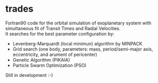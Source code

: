 trades
======

Fortran90 code for the orbital simulation of exoplanetary system with simultaneous fit of Transit Times and Radial Velocities.    
It searches for the best parameter configuration by:    

* Levenberg-Marquardt (local minimun) algorithm by MINPACK    
* Grid search (one body, parameters: mass, period/semi-major axis, eccentricity, and arument of pericenter)    
* Genetic Algorithm (PIKAIA)    
* Particle Swarm Optimization (PSO)    

Still in development :-)
